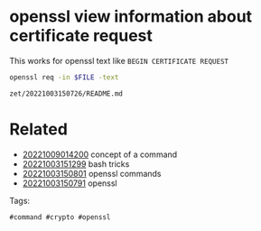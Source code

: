 # openssl view information about certificate request
This works for openssl text like `BEGIN CERTIFICATE REQUEST`
```bash
openssl req -in $FILE -text
```

` zet/20221003150726/README.md `

# Related

- [20221009014200](/zet/20221009014200/README.md) concept of a command
- [20221003151299](/zet/20221003151299/README.md) bash tricks
- [20221003150801](/zet/20221003150801/README.md) openssl commands
- [20221003150791](/zet/20221003150791/README.md) openssl

Tags:

    #command #crypto #openssl
